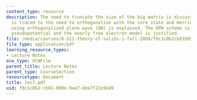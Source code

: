 ```yaml
---
content_type: resource
description: The need to truncate the size of the big matrix is discussed. The problem
  is traced to the need to orthogonalize with the core state and Herring?s solution
  using orthogonalized plane wave (OW) is explained. The OPW scheme is recast as a
  pseudopotential and the nearly free electron model is justified.
file: /media/courses/8-511-theory-of-solids-i-fall-2004/f9c1c0b2cb01899e9ae7dee7f22e5b49_lec7.pdf
file_type: application/pdf
learning_resource_types:
- Lecture Notes
ocw_type: OCWFile
parent_title: Lecture Notes
parent_type: CourseSection
resourcetype: Document
title: lec7.pdf
uid: f9c1c0b2-cb01-899e-9ae7-dee7f22e5b49
---
```

